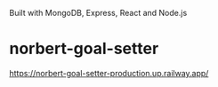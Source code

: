 Built with MongoDB, Express, React and Node.js


# norbert-goal-setter

https://norbert-goal-setter-production.up.railway.app/

